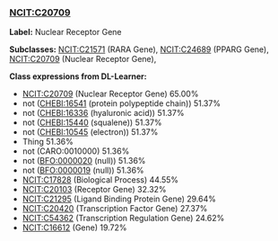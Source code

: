 
### [NCIT:C20709](http://purl.obolibrary.org/obo/NCIT_C20709)
**Label:** Nuclear Receptor Gene

**Subclasses:** [NCIT:C21571](http://purl.obolibrary.org/obo/NCIT_C21571) (RARA Gene), [NCIT:C24689](http://purl.obolibrary.org/obo/NCIT_C24689) (PPARG Gene), [NCIT:C20709](http://purl.obolibrary.org/obo/NCIT_C20709) (Nuclear Receptor Gene), 

**Class expressions from DL-Learner:**

- [NCIT:C20709](http://purl.obolibrary.org/obo/NCIT_C20709) (Nuclear Receptor Gene) 65.00%
- not ([CHEBI:16541](http://purl.obolibrary.org/obo/CHEBI_16541) (protein polypeptide chain)) 51.37%
- not ([CHEBI:16336](http://purl.obolibrary.org/obo/CHEBI_16336) (hyaluronic acid)) 51.37%
- not ([CHEBI:15440](http://purl.obolibrary.org/obo/CHEBI_15440) (squalene)) 51.37%
- not ([CHEBI:10545](http://purl.obolibrary.org/obo/CHEBI_10545) (electron)) 51.37%
- Thing 51.36%
- not (CARO:0010000) 51.36%
- not ([BFO:0000020](http://purl.obolibrary.org/obo/BFO_0000020) (null)) 51.36%
- not ([BFO:0000019](http://purl.obolibrary.org/obo/BFO_0000019) (null)) 51.36%
- [NCIT:C17828](http://purl.obolibrary.org/obo/NCIT_C17828) (Biological Process) 44.55%
- [NCIT:C20103](http://purl.obolibrary.org/obo/NCIT_C20103) (Receptor Gene) 32.32%
- [NCIT:C21295](http://purl.obolibrary.org/obo/NCIT_C21295) (Ligand Binding Protein Gene) 29.64%
- [NCIT:C20420](http://purl.obolibrary.org/obo/NCIT_C20420) (Transcription Factor Gene) 27.37%
- [NCIT:C54362](http://purl.obolibrary.org/obo/NCIT_C54362) (Transcription Regulation Gene) 24.62%
- [NCIT:C16612](http://purl.obolibrary.org/obo/NCIT_C16612) (Gene) 19.72%


